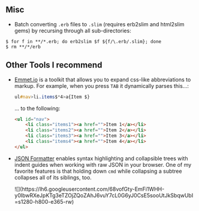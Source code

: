 ## Misc ##

* Batch converting `.erb` files to `.slim` (requires erb2slim and html2slim gems) by recursing through all sub-directories:

```shell
$ for f in **/*.erb; do erb2slim $f ${f/\.erb/.slim}; done
$ rm **/*/erb
```

## Other Tools I recommend ##

* [Emmet.io](http://docs.emmet.io/) is a toolkit that allows you to expand css-like abbreviations to markup. For example, when you press `TAB` it dynamically parses this...:

    ```sass
    ul#nav>li.items$*4>a{Item $}
    ```

    ... to the following:

    ```html
    <ul id="nav">
        <li class="items1"><a href="">Item 1</a></li>
        <li class="items2"><a href="">Item 2</a></li>
        <li class="items3"><a href="">Item 3</a></li>
        <li class="items4"><a href="">Item 4</a></li>
    </ul>
    ```

* [JSON Formatter](https://chrome.google.com/webstore/detail/json-formatter/bcjindcccaagfpapjjmafapmmgkkhgoa?hl=en) enables syntax highlighting and collapsible trees with indent guides when working with raw JSON in your browser. One of my favorite features is that holding down `cmd` while collapsing a subtree collapses all of its siblings, too.

  <div class='space'></div>
  ![](https://lh6.googleusercontent.com/68vofGty-EmFi1WHH-y0IbwRXeJpKTg3eTZOjZQoZAhJ6vuY7cL0G6yJ0CsE5sooUtJkSbqwUbI=s1280-h800-e365-rw)